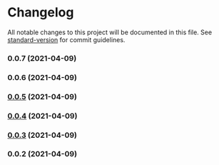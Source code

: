 # Changelog

All notable changes to this project will be documented in this file. See [standard-version](https://github.com/conventional-changelog/standard-version) for commit guidelines.

### 0.0.7 (2021-04-09)

### 0.0.6 (2021-04-09)

### [0.0.5](https://github.com/andre-lima/gh-actions-experiments/compare/v0.0.4...v0.0.5) (2021-04-09)

### [0.0.4](https://github.com/andre-lima/gh-actions-experiments/compare/v0.0.3...v0.0.4) (2021-04-09)

### [0.0.3](https://github.com/andre-lima/gh-actions-experiments/compare/v0.0.2...v0.0.3) (2021-04-09)

### 0.0.2 (2021-04-09)
